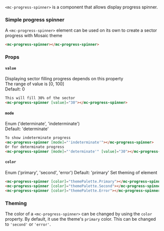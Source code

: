 `<mc-progress-spinner>` is a component that allows display progress spinner.

### Simple progress spinner

A `<mc-progress-spinner>` element can be used on its own to create a sector progress with Mosaic theme

```html
<mc-progress-spinner></mc-progress-spinner>
```
<!-- example(progress-spinner-overview) -->

### Props

#### `value`
Displaying sector filling progress depends on this property  
The range of value is [0, 100]  
Default: 0

```html
This will fill 30% of the sector
<mc-progress-spinner [value]="30"></mc-progress-spinner>
```

#### `mode`
Enum ('determinate', 'indeterminate')  
Default: 'determinate'  

```html
To show indeterminate progress
<mc-progress-spinner [mode]="'indeterminate'"></mc-progress-spinner>
Or for determinate progress
<mc-progress-spinner [mode]="'determinate'" [value]="30"></mc-progress-spinner>
```
<!-- example(progress-spinner-indeterminate) -->

#### `color`
Enum ('primary', 'second', 'error')
Default: 'primary'
Set theming of element

```html
<mc-progress-spinner [color]="themePalette.Primary"></mc-progress-spinner>
<mc-progress-spinner [color]="themePalette.Second"></mc-progress-spinner>
<mc-progress-spinner [color]="themePalette.Error"></mc-progress-spinner>
```

### Theming
The color of a `<mc-progress-spinner>` can be changed by using the `color` property. By default, it
use the theme's `primary` color. This can be changed to `'second'` or `'error'`.

